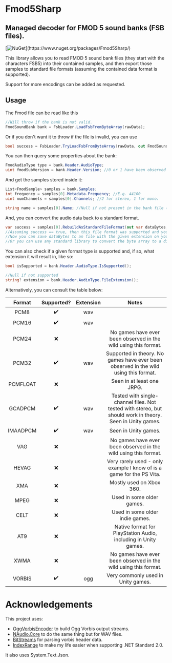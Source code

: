 # Fmod5Sharp
## Managed decoder for FMOD 5 sound banks (FSB files).

[![NuGet](https://img.shields.io/nuget/v/Fmod5Sharp?)](https://www.nuget.org/packages/Fmod5Sharp/)

This library allows you to read FMOD 5 sound bank files (they start with the characters FSB5) into their contained samples,
and then export those samples to standard file formats (assuming the contained data format is supported).

Support for more encodings can be added as requested.

## Usage

The Fmod file can be read like this
```c#
//Will throw if the bank is not valid.
FmodSoundBank bank = FsbLoader.LoadFsbFromByteArray(rawData);
```

Or if you don't want it to throw if the file is invalid, you can use
```c#
bool success = FsbLoader.TryLoadFsbFromByteArray(rawData, out FmodSoundBank bank);
```

You can then query some properties about the bank:
```c#
FmodAudioType type = bank.Header.AudioType;
uint fmodSubVersion = bank.Header.Version; //0 or 1 have been observed
```

And get the samples stored inside it:
```c#
List<FmodSample> samples = bank.Samples;
int frequency = samples[0].Metadata.Frequency; //E.g. 44100
uint numChannels = samples[0].Channels; //2 for stereo, 1 for mono.

string name = samples[0].Name; //Null if not present in the bank file (which is usually the case).
```

And, you can convert the audio data back to a standard format.
```c#
var success = samples[0].RebuildAsStandardFileFormat(out var dataBytes, out var fileExtension);
//Assuming success == true, then this file format was supported and you should have some data and an extension (without the leading .).
//Now you can save dataBytes to an file with the given extension on your disk and play it using your favourite audio player.
//Or you can use any standard library to convert the byte array to a different format, if you so desire.
```

You can also check if a given format type is supported and, if so, what extension it will result in, like so:
```c#
bool isSupported = bank.Header.AudioType.IsSupported();

//Null if not supported
string? extension = bank.Header.AudioType.FileExtension();
```

Alternatively, you can consult the table below:

| Format | Supported? | Extension | Notes |
| :-----: | :--------------: | :---------: | :----------: |
| PCM8 | ✔️ | wav | |
| PCM16 | ✔️ | wav | |
| PCM24 | ❌ | | No games have ever been observed in the wild using this format. |
| PCM32 | ✔️ | wav | Supported in theory. No games have ever been observed in the wild using this format. |
| PCMFLOAT | ❌ | | Seen in at least one JRPG. |
| GCADPCM | ✔️ | wav | Tested with single-channel files. Not tested with stereo, but should work in theory. Seen in Unity games. |
| IMAADPCM | ✔️ | wav | Seen in Unity games. |
| VAG | ❌ | | No games have ever been observed in the wild using this format. |
| HEVAG | ❌ | | Very rarely used - only example I know of is a game for the PS Vita. |
| XMA | ❌ | | Mostly used on Xbox 360. |
| MPEG | ❌ | | Used in some older games. |
| CELT | ❌ | | Used in some older indie games. |
| AT9 | ❌ | | Native format for PlayStation Audio, including in Unity games. | 
| XWMA | ❌ | | No games have ever been observed in the wild using this format. |
| VORBIS | ✔️ | ogg | Very commonly used in Unity games. |

# Acknowledgements

This project uses:
- [OggVorbisEncoder](https://github.com/SteveLillis/.NET-Ogg-Vorbis-Encoder) to build Ogg Vorbis output streams.
- [NAudio.Core](https://github.com/naudio/NAudio) to do the same thing but for WAV files.
- [BitStreams](https://github.com/rubendal/BitStream) for parsing vorbis header data.
- [IndexRange](https://github.com/bgrainger/IndexRange) to make my life easier when supporting .NET Standard 2.0.

It also uses System.Text.Json.
